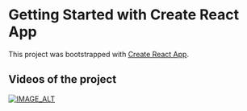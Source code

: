 # Getting Started with Create React App

This project was bootstrapped with [Create React App](https://github.com/facebook/create-react-app).

## Videos of the project

[![IMAGE_ALT](https://img.youtube.com/vi/yIBvTXVcm4g/0.jpg)](https://www.youtube.com/watch?v=yIBvTXVcm4g)
